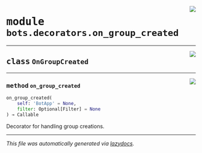 <!-- markdownlint-disable -->

<a href="../../../src/switch/bots/decorators/on_group_created.py#L0"><img align="right" src="https://img.shields.io/badge/-source-cccccc?style=flat-square"/></a>

# <kbd>module</kbd> `bots.decorators.on_group_created`






---

<a href="../../../src/switch/bots/decorators/on_group_created.py#L6"><img align="right" src="https://img.shields.io/badge/-source-cccccc?style=flat-square"/></a>

## <kbd>class</kbd> `OnGroupCreated`







---

<a href="../../../src/switch/bots/decorators/on_group_created.py#L7"><img align="right" src="https://img.shields.io/badge/-source-cccccc?style=flat-square"/></a>

### <kbd>method</kbd> `on_group_created`

```python
on_group_created(
    self: 'BotApp' = None,
    filter: Optional[Filter] = None
) → Callable
```

Decorator for handling group creations. 




---

_This file was automatically generated via [lazydocs](https://github.com/ml-tooling/lazydocs)._
